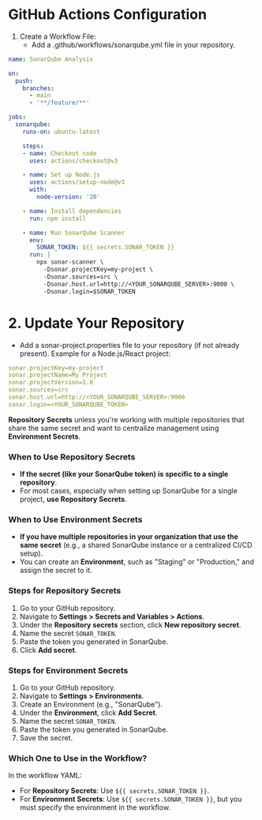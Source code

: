 # GitHub Actions Configuration

1. Create a Workflow File:
   - Add a .github/workflows/sonarqube.yml file in your repository.

```yml
name: SonarQube Analysis

on:
  push:
    branches:
      - main
      - '**/feature/**'

jobs:
  sonarqube:
    runs-on: ubuntu-latest

    steps:
    - name: Checkout code
      uses: actions/checkout@v3

    - name: Set up Node.js
      uses: actions/setup-node@v3
      with:
        node-version: '20'

    - name: Install dependencies
      run: npm install

    - name: Run SonarQube Scanner
      env:
        SONAR_TOKEN: ${{ secrets.SONAR_TOKEN }}
      run: |
        npx sonar-scanner \
          -Dsonar.projectKey=my-project \
          -Dsonar.sources=src \
          -Dsonar.host.url=http://<YOUR_SONARQUBE_SERVER>:9000 \
          -Dsonar.login=$SONAR_TOKEN
```

# 2. Update Your Repository

- Add a sonar-project.properties file to your repository (if not already present).
Example for a Node.js/React project:
```yml
sonar.projectKey=my-project
sonar.projectName=My Project
sonar.projectVersion=1.0
sonar.sources=src
sonar.host.url=http://<YOUR_SONARQUBE_SERVER>:9000
sonar.login=<YOUR_SONARQUBE_TOKEN>

```

**Repository Secrets** unless you're working with multiple repositories that share the same secret and want to centralize management using **Environment Secrets**.


### **When to Use Repository Secrets**
- **If the secret (like your SonarQube token) is specific to a single repository**.
- For most cases, especially when setting up SonarQube for a single project, **use Repository Secrets**.

### **When to Use Environment Secrets**
- **If you have multiple repositories in your organization that use the same secret** (e.g., a shared SonarQube instance or a centralized CI/CD setup).
- You can create an **Environment**, such as "Staging" or "Production," and assign the secret to it.


### **Steps for Repository Secrets**
1. Go to your GitHub repository.
2. Navigate to **Settings > Secrets and Variables > Actions**.
3. Under the **Repository secrets** section, click **New repository secret**.
4. Name the secret `SONAR_TOKEN`.
5. Paste the token you generated in SonarQube.
6. Click **Add secret**.

### **Steps for Environment Secrets**
1. Go to your GitHub repository.
2. Navigate to **Settings > Environments**.
3. Create an Environment (e.g., "SonarQube").
4. Under the **Environment**, click **Add Secret**.
5. Name the secret `SONAR_TOKEN`.
6. Paste the token you generated in SonarQube.
7. Save the secret.


### **Which One to Use in the Workflow?**
In the workflow YAML:
- For **Repository Secrets**: Use `${{ secrets.SONAR_TOKEN }}`.
- For **Environment Secrets**: Use `${{ secrets.SONAR_TOKEN }}`, but you must specify the environment in the workflow.
